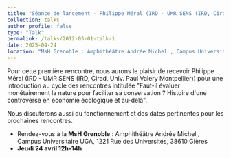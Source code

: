 ```yaml
---
title: "Séance de lancement - Philippe Méral (IRD - UMR SENS (IRD, Cirad, Univ. Paul Valery Montpellier)) : 'Faut-il évaluer monétairement la nature pour faciliter sa conservation ? Histoire d'une controverse en économie écologique et au-delà' "
collection: talks
author_profile: false
type: "Talk"
permalink: /talks/2012-03-01-talk-1
date: 2025-04-24
location: "MsH Grenoble : Amphithéâtre Andrée Michel , Campus Universitaire UGA, 1221 Rue des Universités, 38610 Gières"
---
```


Pour cette première rencontre, nous aurons le plaisir de recevoir Philippe Méral (IRD - UMR SENS (IRD, Cirad, Univ. Paul Valery Montpellier)) pour une introduction au cycle des rencontres intitulée "Faut-il évaluer monétairement la nature pour faciliter sa conservation ? Histoire d'une controverse en économie écologique et au-delà". 

Nous discuterons aussi du fonctionnement et des dates pertinentes pour les prochaines rencontres. 

- Rendez-vous à la **MsH Grenoble** : Amphithéâtre Andrée Michel , Campus Universitaire UGA, 1221 Rue des Universités, 38610 Gières
- **Jeudi 24 avril 12h-14h**



